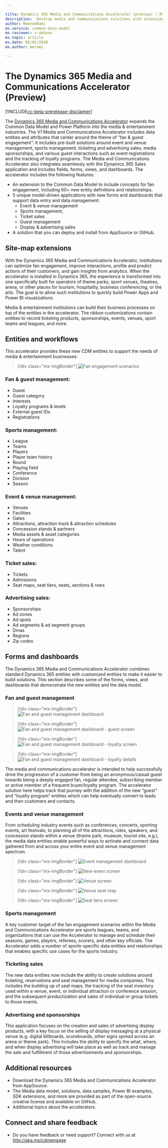 ```yaml
---

title: Dynamics 365 Media and Communications Accelerator (preview) | Microsoft Docs
description:  Develop media and communications solutions with extensions to Common Data Model. Connect to built-in forms and Dynamics 365 Media and Communications Accelerator views.
author: MeenooRami
ms.service: common-data-model
ms.reviewer: v-dehaas
ms.topic: article
ms.date: 05/01/2020
ms.author: merami

---
```


# The Dynamics 365 Media and Communications Accelerator (Preview)

[!INCLUDE[cc-beta-prerelease-disclaimer](../includes/cc-beta-prerelease-disclaimer.md)]

The [Dynamics 365 Media and Communications Accelerator](https://aka.ms/d365media) expands the Common Data Model and Power Platform into the media & entertainment industries. The V1 Media and Communications Accelerator includes data entities and attributes that center around the theme of “fan & guest engagement”. It includes pre-built solutions around event and venue management, sports management, ticketing and advertising sales, media sponsorships, and various guest interactions such as event registrations and the tracking of loyalty programs. The Media and Communications Accelerator also integrates seamlessly with the Dynamics 365 Sales application and includes fields, forms, views, and dashboards.
The accelerator includes the following features:
- An extension to the Common Data Model to include concepts for fan engagement, including 60+ new entity definitions and relationships.
- 5 unique model-driven applications with new forms and dashboards that support data entry and data management: 
  - Event & venue management
  - Sports management,
  - Ticket sales
  - Guest management
  - Display & advertising sales
- A solution that you can deploy and install from AppSource or GitHub.

## Site-map extensions

With the Dynamics 365 Media and Communications Accelerator, institutions can optimize fan engagement, improve interactions, profile and predict actions of their customers, and gain insights from analytics. When the accelerator is installed in Dynamics 365, the experience is transformed into one specifically built for operators of theme parks, sport venues, theatres, arena, or other places for tourism, hospitality, business conferencing, or the arts. The goal is to allow such institutions to quickly build Power Apps and Power BI visualizations.

Media & entertainment institutions can build their business processes on top of the entities in the accelerator. The ribbon customizations contain entities to record ticketing products, sponsorships, events, venues, sport teams and leagues, and more. 

## Entities and workflows

This accelerator provides these new CDM entities to support the needs of media & entertainment businesses:

> [!div class="mx-imgBorder"]
> ![Fan engagement scenarios](media/media-engagement.png "Fan engagement scenarios")

### Fan & guest management:

- Guest
- Guest category
- Interests
- Loyalty programs & levels
- External guest IDs
- Registrations

### Sports management:

- League
- Teams
- Players
- Player team history
- Round
- Playing field
- Conference
- Division
- Season

### Event & venue management:

- Venues
- Facilities
- Gates
- Attractions, attraction track & attraction schedules
- Concession stands & partners
- Media assets & asset categories
- Hours of operations
- Weather conditions
- Talent

### Ticket sales:

- Tickets
- Admissions
- Seat maps, seat tiers, seats, sections & rows

### Advertising sales:

- Sponsorships
- Ad zones
- Ad spots
- Ad segments & ad segment groups
- Dmas
- Regions
- Zip codes

## Forms and dashboards

The Dynamics 365 Media and Communications Accelerator combines standard Dynamics 365 entities with customized entities to make it easier to build solutions. This section describes some of the forms, views, and dashboards that demonstrate the new entities and the data model.

### Fan and guest management

> [!div class="mx-imgBorder"]
> ![Fan and guest management dashboard](media/media-fan-management.png "Fan and guest management dashboard")

> [!div class="mx-imgBorder"]
> ![Fan and guest management dashboard - guest screen](media/media-guest-screen.png "Fan and guest management dashboard- guest screen")

> [!div class="mx-imgBorder"]
> ![Fan and guest management dashboard - loyalty screen](media/media-loyalty-screen.png "Fan and guest management dashboard- loyalty screen")

> [!div class="mx-imgBorder"]
> ![Fan and guest management dashboard - loyalty details](media/media-loyalty-details.png "Fan and guest management dashboard - loyalty details")

The media and communications accelerator is intended to help successfully drive the progression of a customer from being an anonymous/casual guest towards being a deeply engaged fan, regular attendee, subscribing member or active member of a frequent buyer/loyalty program. The accelerator solution here helps track that journey with the addition of the new “guest” and “loyalty program” entities which can help eventually convert to leads and then customers and contacts.

### Events and venue management

From scheduling industry events such as conferences, concerts, sporting events, art festivals, to planning all of the attractions, rides, speakers, and concession stands within a venue (theme park, museum, tourist site, e.g.), the media data entities enable powerful ways to activate and connect data gathered from and across your entire event and venue management spectrum.

> [!div class="mx-imgBorder"]
> ![Event management dashboard](media/media-events-screen.png "Event management dashboard")

> [!div class="mx-imgBorder"]
> ![New event screen](media/media-new-event.png "New event screen")

> [!div class="mx-imgBorder"]
> ![Venue screen](media/media-venue-screen.png "Venue screen")

> [!div class="mx-imgBorder"]
> ![Venue seat map](media/media-seat-map.png "Venue seat map")

> [!div class="mx-imgBorder"]
> ![Seat tiers screen](media/media-seat-tiers.png "Seat tiers screen")
  
### Sports management

A key customer target of the fan engagement scenarios within the Media and Communications Accelerator are sports leagues, teams, and organizations that can use the Accelerator to manage and schedule their seasons, games, players, referees, scorers, and other key officials. The Accelerator adds a number of sports-specific data entities and relationships that enables specific use cases for the sports industry. 

### Ticketing sales

The new data entities now include the ability to create solutions around ticketing, reservations and seat management for media companies. This includes the building up of seat maps, the tracking of the seat inventory used within a venue, event, or individual attraction or conference session, and the subsequent productization and sales of individual or group tickets to those events.

### Advertising and sponsorships

This application focuses on the creation and sales of advertising display products, with a key focus on the selling of display messaging at a physical venue (e.g. digital billboards, scoreboards, other signs spread across an arena or theme park). This includes the ability to specify the what, where, and when display advertising will take place as well as track and manage the sale and fulfillment of those advertisements and sponsorships.

## Additional resources

- Download the Dynamics 365 Media and Communications Accelerator from AppSource.
- The Media data model, solutions, data samples, Power BI examples, SDK extensions, and more are provided as part of the open-source creative license and available on GitHub.
- Additional topics about the accelerators.

## Connect and share feedback

- Do you have feedback or need support?  Connect with us at http://aka.ms/cdmengage 


